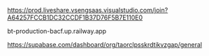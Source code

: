 https://prod.liveshare.vsengsaas.visualstudio.com/join?A64257FCCB1DC32CCDF1B37D76F5B7E110E0


bt-production-bacf.up.railway.app

https://supabase.com/dashboard/org/taorclpsskrdtikvzgap/general
